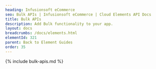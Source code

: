 ```yaml
---
heading: Infusionsoft eCommerce
seo: Bulk APIs | Infusionsoft eCommerce | Cloud Elements API Docs
title: Bulk APIs
description: Add Bulk functionality to your app.
layout: docs
breadcrumbs: /docs/elements.html
elementId: 321
parent: Back to Element Guides
order: 35
---
```


{% include bulk-apis.md %}
